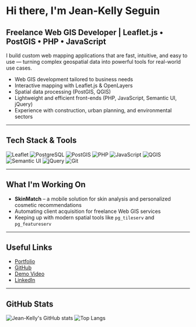 # Hi there, I'm Jean-Kelly Seguin

## Freelance Web GIS Developer | Leaflet.js • PostGIS • PHP • JavaScript

I build custom web mapping applications that are fast, intuitive, and easy to use — turning complex geospatial data into powerful tools for real-world use cases.

- Web GIS development tailored to business needs  
- Interactive mapping with Leaflet.js & OpenLayers  
- Spatial data processing (PostGIS, QGIS)  
- Lightweight and efficient front-ends (PHP, JavaScript, Semantic UI, jQuery)  
- Experience with construction, urban planning, and environmental sectors  

---

## Tech Stack & Tools

![Leaflet](https://img.shields.io/badge/-Leaflet-199900?style=flat&logo=leaflet&logoColor=white)
![PostgreSQL](https://img.shields.io/badge/-PostgreSQL-336791?style=flat&logo=postgresql&logoColor=white)
![PostGIS](https://img.shields.io/badge/-PostGIS-0064a5?style=flat)
![PHP](https://img.shields.io/badge/-PHP-777BB4?style=flat&logo=php&logoColor=white)
![JavaScript](https://img.shields.io/badge/-JavaScript-F7DF1E?style=flat&logo=javascript&logoColor=black)
![QGIS](https://img.shields.io/badge/-QGIS-589632?style=flat&logo=qgis&logoColor=white)
![Semantic UI](https://img.shields.io/badge/-Semantic%20UI-35BDB2?style=flat)
![jQuery](https://img.shields.io/badge/-jQuery-0769AD?style=flat&logo=jquery&logoColor=white)
![Git](https://img.shields.io/badge/-Git-F05032?style=flat&logo=git&logoColor=white)

---

## What I'm Working On

- **SkinMatch** – a mobile solution for skin analysis and personalized cosmetic recommendations  
- Automating client acquisition for freelance Web GIS services  
- Keeping up with modern spatial tools like `pg_tileserv` and `pg_featureserv`

---

## Useful Links

- [Portfolio](https://portf0l.io/jksdev)  
- [GitHub](https://github.com/john1340a)  
- [Demo Video](https://youtu.be/4KyoW2YftOE?si=rHgBZvfD_NAmuS_c)  
- [LinkedIn](https://fr.linkedin.com/in/jean-kelly-seguin-2202431a6)

---

## GitHub Stats

![Jean-Kelly's GitHub stats](https://github-readme-stats.vercel.app/api?username=john1340a&show_icons=true&theme=radical)
![Top Langs](https://github-readme-stats.vercel.app/api/top-langs/?username=john1340a&layout=compact&theme=radical)
